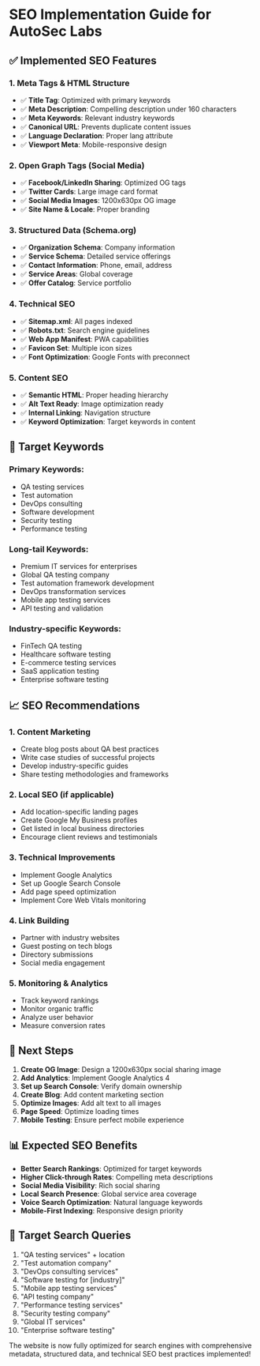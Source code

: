 # SEO Implementation Guide for AutoSec Labs

## ✅ Implemented SEO Features

### 1. **Meta Tags & HTML Structure**
- ✅ **Title Tag**: Optimized with primary keywords
- ✅ **Meta Description**: Compelling description under 160 characters
- ✅ **Meta Keywords**: Relevant industry keywords
- ✅ **Canonical URL**: Prevents duplicate content issues
- ✅ **Language Declaration**: Proper lang attribute
- ✅ **Viewport Meta**: Mobile-responsive design

### 2. **Open Graph Tags (Social Media)**
- ✅ **Facebook/LinkedIn Sharing**: Optimized OG tags
- ✅ **Twitter Cards**: Large image card format
- ✅ **Social Media Images**: 1200x630px OG image
- ✅ **Site Name & Locale**: Proper branding

### 3. **Structured Data (Schema.org)**
- ✅ **Organization Schema**: Company information
- ✅ **Service Schema**: Detailed service offerings
- ✅ **Contact Information**: Phone, email, address
- ✅ **Service Areas**: Global coverage
- ✅ **Offer Catalog**: Service portfolio

### 4. **Technical SEO**
- ✅ **Sitemap.xml**: All pages indexed
- ✅ **Robots.txt**: Search engine guidelines
- ✅ **Web App Manifest**: PWA capabilities
- ✅ **Favicon Set**: Multiple icon sizes
- ✅ **Font Optimization**: Google Fonts with preconnect

### 5. **Content SEO**
- ✅ **Semantic HTML**: Proper heading hierarchy
- ✅ **Alt Text Ready**: Image optimization ready
- ✅ **Internal Linking**: Navigation structure
- ✅ **Keyword Optimization**: Target keywords in content

## 🎯 Target Keywords

### Primary Keywords:
- QA testing services
- Test automation
- DevOps consulting
- Software development
- Security testing
- Performance testing

### Long-tail Keywords:
- Premium IT services for enterprises
- Global QA testing company
- Test automation framework development
- DevOps transformation services
- Mobile app testing services
- API testing and validation

### Industry-specific Keywords:
- FinTech QA testing
- Healthcare software testing
- E-commerce testing services
- SaaS application testing
- Enterprise software testing

## 📈 SEO Recommendations

### 1. **Content Marketing**
- Create blog posts about QA best practices
- Write case studies of successful projects
- Develop industry-specific guides
- Share testing methodologies and frameworks

### 2. **Local SEO** (if applicable)
- Add location-specific landing pages
- Create Google My Business profiles
- Get listed in local business directories
- Encourage client reviews and testimonials

### 3. **Technical Improvements**
- Implement Google Analytics
- Set up Google Search Console
- Add page speed optimization
- Implement Core Web Vitals monitoring

### 4. **Link Building**
- Partner with industry websites
- Guest posting on tech blogs
- Directory submissions
- Social media engagement

### 5. **Monitoring & Analytics**
- Track keyword rankings
- Monitor organic traffic
- Analyze user behavior
- Measure conversion rates

## 🔧 Next Steps

1. **Create OG Image**: Design a 1200x630px social sharing image
2. **Add Analytics**: Implement Google Analytics 4
3. **Set up Search Console**: Verify domain ownership
4. **Create Blog**: Add content marketing section
5. **Optimize Images**: Add alt text to all images
6. **Page Speed**: Optimize loading times
7. **Mobile Testing**: Ensure perfect mobile experience

## 📊 Expected SEO Benefits

- **Better Search Rankings**: Optimized for target keywords
- **Higher Click-through Rates**: Compelling meta descriptions
- **Social Media Visibility**: Rich social sharing
- **Local Search Presence**: Global service area coverage
- **Voice Search Optimization**: Natural language keywords
- **Mobile-First Indexing**: Responsive design priority

## 🎯 Target Search Queries

1. "QA testing services" + location
2. "Test automation company"
3. "DevOps consulting services"
4. "Software testing for [industry]"
5. "Mobile app testing services"
6. "API testing company"
7. "Performance testing services"
8. "Security testing company"
9. "Global IT services"
10. "Enterprise software testing"

The website is now fully optimized for search engines with comprehensive metadata, structured data, and technical SEO best practices implemented!
